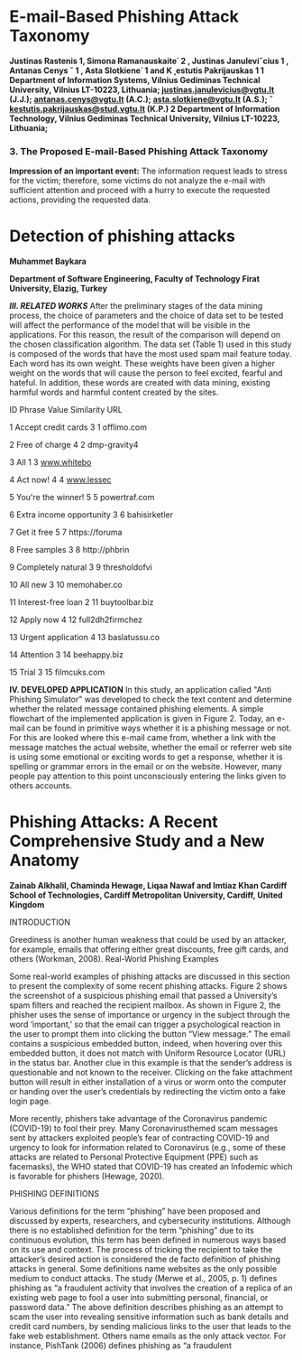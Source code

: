 # E-mail-Based Phishing Attack Taxonomy

**Justinas Rastenis 1, Simona Ramanauskaite˙
2
, Justinas Januleviˇcius 1
, Antanas Cenys ˇ 1
,
Asta Slotkiene˙
1 and K ˛estutis Pakrijauskas 1
1 Department of Information Systems, Vilnius Gediminas Technical University, Vilnius LT-10223, Lithuania;
justinas.janulevicius@vgtu.lt (J.J.); antanas.cenys@vgtu.lt (A.C.); asta.slotkiene@vgtu.lt (A.S.); ˇ
kestutis.pakrijauskas@stud.vgtu.lt (K.P.)
2 Department of Information Technology, Vilnius Gediminas Technical University, Vilnius LT-10223, Lithuania;**

### 3. The Proposed E-mail-Based Phishing Attack Taxonomy
**Impression of an important event:** The information request leads to stress for the victim;
therefore, some victims do not analyze the e-mail with sufficient attention and proceed
with a hurry to execute the requested actions, providing the requested data.



# Detection of phishing attacks
**Muhammet Baykara**

**Department of Software Engineering, 
Faculty of Technology
Firat University, Elazig, Turkey**

***III. RELATED WORKS***
After the preliminary stages of the data mining process, the
choice of parameters and the choice of data set to be tested
will affect the performance of the model that will be visible in
the applications. For this reason, the result of the comparison
will depend on the chosen classification algorithm. The data
set (Table 1) used in this study is composed of the words that
have the most used spam mail feature today. Each word has its
own weight. These weights have been given a higher weight
on the words that will cause the person to feel excited, fearful
and hateful. In addition, these words are created with data
mining, existing harmful words and harmful content created
by the sites.

ID	Phrase	Value	Similarity	URL

1	Accept credit cards	3	1	offlimo.com

2	Free of charge	4	2	dmp-gravity4

3	All	1	3	www.whitebo

4	Act now!	4	4	www.lessec

5	You're the winner!	5	5	powertraf.com

6	Extra income opportunity	3	6	bahisirketler

7	Get it free	5	7	https://foruma

8	Free samples	3	8	http://phbrin

9	Completely natural	3	9	thresholdofvi

10	All new	3	10	memohaber.co

11	Interest-free loan	2	11	buytoolbar.biz

12	Apply now	4	12	full2dh2firmchez

13	Urgent application	4	13	baslatussu.co

14	Attention	3	14	beehappy.biz

15	Trial	3	15	filmcuks.com

**IV. DEVELOPED APPLICATION**
In this study, an application called "Anti Phishing
Simulator" was developed to check the text content and
determine whether the related message contained phishing
elements. A simple flowchart of the implemented application
is given in Figure 2. Today, an e-mail can be found in
primitive ways whether it is a phishing message or not. For
this are looked where this e-mail came from, whether a link
with the message matches the actual website, whether the
email or referrer web site is using some emotional or exciting
words to get a response, whether it is spelling or grammar
errors in the email or on the website. However, many people
pay attention to this point unconsciously entering the links
given to others accounts. 

# Phishing Attacks: A Recent Comprehensive Study and a New Anatomy

**Zainab Alkhalil, Chaminda Hewage, Liqaa Nawaf and Imtiaz Khan
Cardiff School of Technologies, Cardiff Metropolitan University, Cardiff, United Kingdom**

INTRODUCTION

Greediness is another
human weakness that could be used by an attacker, for
example, emails that offering either great discounts, free gift
cards, and others (Workman, 2008).
Real-World Phishing Examples

Some real-world examples of phishing attacks are discussed in
this section to present the complexity of some recent phishing
attacks. Figure 2 shows the screenshot of a suspicious phishing
email that passed a University’s spam filters and reached the
recipient mailbox. As shown in Figure 2, the phisher uses the
sense of importance or urgency in the subject through the word
‘important,’ so that the email can trigger a psychological
reaction in the user to prompt them into clicking the
button “View message.” The email contains a suspicious
embedded button, indeed, when hovering over this
embedded button, it does not match with Uniform Resource
Locator (URL) in the status bar. Another clue in this example is
that the sender’s address is questionable and not known to the
receiver. Clicking on the fake attachment button will result in
either installation of a virus or worm onto the computer or
handing over the user’s credentials by redirecting the victim
onto a fake login page.


More recently, phishers take advantage of the Coronavirus
pandemic (COVID-19) to fool their prey. Many Coronavirusthemed scam messages sent by attackers exploited people’s fear of
contracting COVID-19 and urgency to look for information
related to Coronavirus (e.g., some of these attacks are related
to Personal Protective Equipment (PPE) such as facemasks), the
WHO stated that COVID-19 has created an Infodemic which is favorable for phishers (Hewage, 2020). 

PHISHING DEFINITIONS

Various definitions for the term “phishing” have been proposed
and discussed by experts, researchers, and cybersecurity
institutions. Although there is no established definition for the
term “phishing” due to its continuous evolution, this term has been
defined in numerous ways based on its use and context. The
process of tricking the recipient to take the attacker’s desired action
is considered the de facto definition of phishing attacks in general.
Some definitions name websites as the only possible medium to
conduct attacks. The study (Merwe et al., 2005, p. 1) defines
phishing as “a fraudulent activity that involves the creation of a
replica of an existing web page to fool a user into submitting
personal, financial, or password data.” The above definition
describes phishing as an attempt to scam the user into revealing
sensitive information such as bank details and credit card numbers,
by sending malicious links to the user that leads to the fake web
establishment. Others name emails as the only attack vector. For
instance, PishTank (2006) defines phishing as “a fraudulent
